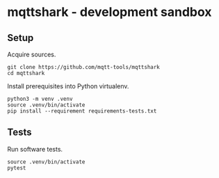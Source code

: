 # mqttshark - development sandbox


## Setup

Acquire sources.
```shell
git clone https://github.com/mqtt-tools/mqttshark
cd mqttshark
```

Install prerequisites into Python virtualenv.
```shell
python3 -m venv .venv
source .venv/bin/activate
pip install --requirement requirements-tests.txt
```

## Tests

Run software tests.
```shell
source .venv/bin/activate
pytest
```

